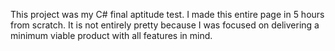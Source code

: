 This project was my C# final aptitude test. I made this entire page in 5 hours from scratch. 
It is not entirely pretty because I was focused on delivering a minimum viable product with all features in mind.
